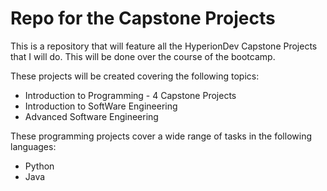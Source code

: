 # Repo for the Capstone Projects

This is a repository that will feature all the HyperionDev Capstone Projects that I will do.
This will be done over the course of the bootcamp.

These projects will be created covering the following topics:
* Introduction to Programming - 4 Capstone Projects
* Introduction to SoftWare Engineering
* Advanced Software Engineering

These programming projects cover a wide range of tasks in the following languages:
* Python
* Java

